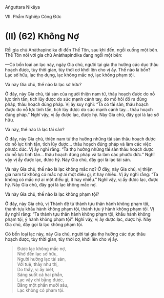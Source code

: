 Aṅguttara Nikāya

VII. Phẩm Nghiệp Công Ðức

# (II) (62) Không Nợ

Rồi gia chủ Anàthapindika đi đến Thế Tôn, sau khi đến, ngồi xuống một bên. Thế Tôn nói với gia chủ Anàthapindika đang ngồi một bên:

—Có bốn loại an lạc này, ngày Gia chủ, người tại gia thọ hưởng các dục thâu hoạch được, tùy thời gian, tùy thời cơ khởi lên cho vị ấy. Thế nào là bốn? Lạc sở hữu, lạc thọ dụng, lạc không mắc nợ, lạc không phạm tội.

Và này Gia chủ, thế nào là lạc sở hữu?

Ở đây, này Gia chủ, tài sản của người thiện nam tử, thâu hoạch được do nỗ lực tinh tấn, tích lũy được do sức mạnh cánh tay, do mồ hôi đổ ra đúng pháp, thâu hoạch đúng pháp. Vị ấy suy nghĩ: “Ta có tài sản, thâu hoạch được do nỗ lực tinh tấn, tích lũy được do sức mạnh cánh tay... thâu hoạch đúng pháp.” Nghĩ vậy, vị ấy được lạc, được hỷ. Này Gia chủ, đây gọi là lạc sở hữu.

Và này, thế nào là lạc tài sản?

Ở đây, này Gia chủ, thiện nam tử thọ hưởng những tài sản thâu hoạch được do nỗ lực tinh tấn, tích lũy được... thâu hoạch đúng pháp và làm các việc phước đức. Vị ấy nghĩ rằng: “Ta thọ hưởng những tài sản thâu hoạch được do nỗ lực tinh tấn... thâu hoạch đúng pháp và ta làm các phước đức.” Nghĩ vậy vị ấy được lạc, được hỷ. Này Gia chủ, đây gọi là lạc tài sản.

Và này Gia chủ, thế nào là lạc không mắc nợ? Ở đây, này Gia chủ, vị thiện gia nam tử không có mắc nợ ai một điều gì, ít hay nhiều. Vị ấy nghĩ rằng: “Ta không có mắc nợ ai một điều gì, ít hay nhiều.” Nghĩ vậy, vị ấy được lạc, được hỷ. Này Gia chủ, đây gọi là lạc không mắc nợ.

Và này Gia chủ, thế nào là lạc không phạm tội?

Ở đây, này Gia chủ, vị Thánh đệ tử thành tựu thân hành không phạm tội, thành tựu khẩu hành không phạm tội, thành tựu ý hành không phạm tội. Vị ấy nghĩ rằng: “Ta thành tựu thân hành không phạm tội, khẩu hành không phạm tội, ý hành không phạm tội”. Nghĩ vậy, vị ấy được lạc, được hỷ. Này Gia chủ, đây gọi là lạc không phạm tội.

Có bốn loại lạc này, này Gia chủ, người tại gia thọ hưởng các dục thâu hoạch được, tùy thời gian, tùy thời cơ, khởi lên cho vị ấy.

> Ðược lạc không mắc nợ,  
> Nhớ đến lạc sở hữu,  
> Người hưởng lạc tài sản,  
> Với tuệ, thấy như thị,  
> Do thấy, vị ấy biết,  
> Sáng suốt cả hai phần,  
> Lạc vậy chỉ bằng được,  
> Bằng một phần mười sáu,  
> Lạc không có phạm tội.

